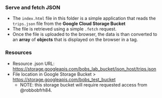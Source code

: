 ### Serve and fetch JSON
- The `index.html` file in this folder is a simple application that reads the `trips.json` file from the **Google Cloud Storage Bucket**
- The file is retrieved using a simple `.fetch` request.
- Once the file is uploaded to the browser, the data is than converted to an **array** of **objects** that is displayed on the browser in a **<text-area>** tag.

### Resources
- Resource .json URL: https://storage.googleapis.com/bobs_lab_bucket/json_host/trips.json
- File location in Google Storage Bucket > https://storage.googleapis.com/bobs_test_bucket
  - NOTE: this storage bucket will require requested access from @robbobfrh84.
